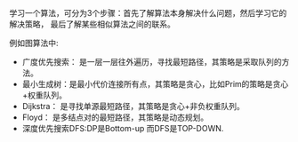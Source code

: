 学习一个算法，可分为3个步骤：首先了解算法本身解决什么问题，然后学习它的解决策略，
最后了解某些相似算法之间的联系。

例如图算法中:
* 广度优先搜索： 是一层一层往外遍历，寻找最短路径，其策略是采取队列的方法。
* 最小生成树：是最小代价连接所有点，其策略是贪心，比如Prim的策略是贪心+权重队列。
* Dijkstra： 是寻找单源最短路径，其策略是贪心+非负权重队列。
* Floyd： 是多结点对的最短路径，其策略是动态规划。
* 深度优先搜索DFS:DP是Bottom-up 而DFS是TOP-DOWN.
